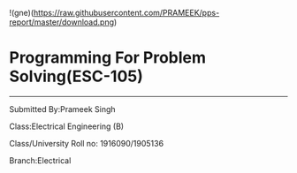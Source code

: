 !(gne)(https://raw.githubusercontent.com/PRAMEEK/pps-report/master/download.png)
# Programming For Problem Solving(ESC-105)

-----

Submitted By:Prameek Singh

Class:Electrical Engineering (B)

Class/University Roll no: 1916090/1905136

Branch:Electrical


